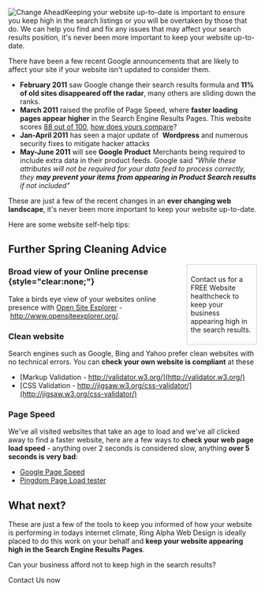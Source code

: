 
![](/assets/img/change_ahead.jpg "Change Ahead")Keeping your website
up-to-date is important to ensure you keep high in the search listings
or you will be overtaken by those that do. We can help you find and fix
any issues that may affect your search results position, it's never been
more important to keep your website up-to-date.

There have been a few recent Google announcements that are likely to
affect your site if your website isn't updated to consider them.

- **February 2011** saw Google change their search results formula and
  **11% of old sites disappeared off the radar**, many others are
  sliding down the ranks.
- **March 2011** raised the profile of Page Speed, where **faster
  loading pages appear higher** in the Search Engine Results Pages.
  This website scores [88 out of
  100](http://pagespeed.googlelabs.com/#url=ringalpha.com&mobile=false),
  [how does yours compare](http://pagespeed.googlelabs.com/)?
- **Jan-April 2011** has seen a major update of  **Wordpress** and
  numerous security fixes to mitigate hacker attacks
- **May-June 2011** will see **Google Product** Merchants being
  required to include extra data in their product feeds. Google said
  _"While these attributes will not be required for your data feed to
  process correctly, they **may prevent your items from appearing in
  Product Search results** if not included"_

These are just a few of the recent changes in an **ever changing web
landscape**, it's never been more important to keep your website
up-to-date.

Here are some website self-help
tips:

## Further Spring Cleaning Advice

<div
style="float:right;width:25%;margin: 0 0 0.5em 0.5em;
border: 1px solid #ccc;padding:0.5em;">

Contact us for a FREE Website healthcheck to keep your business
appearing high in the search results.

</div>

### Broad view of your Online precense {style="clear:none;"}

Take a birds eye view of your websites online presence with [Open Site
Explorer](http://www.opensiteexplorer.org/) - <http://www.opensiteexplorer.org/>.

### Clean website

Search engines such as Google, Bing and Yahoo prefer clean websites with
no technical errors. You can **check your own website is compliant** at
these

- [Markup Validation -
  http://validator.w3.org/](http://validator.w3.org/)
- [CSS Validation -
  http://jigsaw.w3.org/css-validator/](http://jigsaw.w3.org/css-validator/)

### Page Speed

We've all visited websites that take an age to load and we've all
clicked away to find a faster website, here are a few ways to **check
your web page load speed** - anything over 2 seconds is considered slow,
anything **over 5 seconds is very bad**:

- [Google Page Speed](http://pagespeed.googlelabs.com/)
- [Pingdom Page Load tester](http://tools.pingdom.com/)

## What next?

These are just a few of the tools to keep you informed of how your
website is performing in todays internet climate, Ring Alpha Web Design
is ideally placed to do this work on your behalf and **keep your website
appearing high in the Search Engine Results Pages**.

Can your business afford not to keep high in the search results?

Contact Us now
